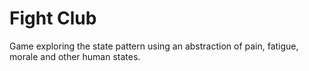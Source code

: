 # Fight Club

Game exploring the state pattern using an abstraction of pain, fatigue, morale and other human states.


